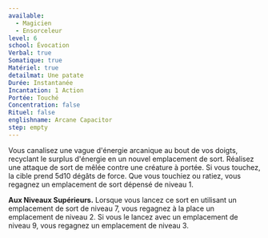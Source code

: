 ```yaml
---
available:
  - Magicien
  - Ensorceleur
level: 6
school: Évocation
Verbal: true
Somatique: true
Matériel: true
detailmat: Une patate
Durée: Instantanée
Incantation: 1 Action
Portée: Touché
Concentration: false
Rituel: false
englishname: Arcane Capacitor
step: empty
---
```

Vous canalisez une vague d'énergie arcanique au bout de vos doigts, recyclant le surplus d'énergie en un nouvel emplacement de sort. Réalisez une attaque de sort de mêlée contre une créature à portée. Si vous touchez, la cible prend 5d10 dégâts de force. Que vous touchiez ou ratiez, vous regagnez un emplacement de sort dépensé de niveau 1.

__Aux Niveaux Supérieurs.__ Lorsque vous lancez ce sort en utilisant un emplacement de sort de niveau 7, vous regagnez à la place un emplacement de niveau 2. Si vous le lancez avec un emplacement de niveau 9, vous regagnez un emplacement de niveau 3.
